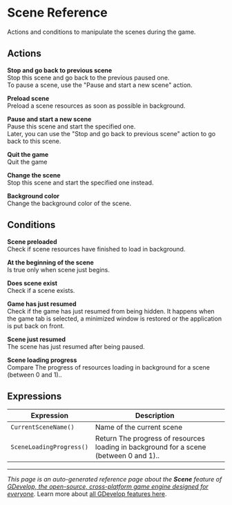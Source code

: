 # Scene Reference

Actions and conditions to manipulate the scenes during the game. 

## Actions

**Stop and go back to previous scene**  
Stop this scene and go back to the previous paused one.  
To pause a scene, use the "Pause and start a new scene" action.

**Preload scene**  
Preload a scene resources as soon as possible in background.

**Pause and start a new scene**  
Pause this scene and start the specified one.  
Later, you can use the "Stop and go back to previous scene" action to go back to this scene.

**Quit the game**  
Quit the game

**Change the scene**  
Stop this scene and start the specified one instead.

**Background color**  
Change the background color of the scene.

## Conditions

**Scene preloaded**  
Check if scene resources have finished to load in background.

**At the beginning of the scene**  
Is true only when scene just begins.

**Does scene exist**  
Check if a scene exists.

**Game has just resumed**  
Check if the game has just resumed from being hidden. It happens when the game tab is selected, a minimized window is restored or the application is put back on front.

**Scene just resumed**  
The scene has just resumed after being paused.

**Scene loading progress**  
Compare The progress of resources loading in background for a scene (between 0 and 1)..

## Expressions

| Expression | Description |  |
|-----|-----|-----|
| `CurrentSceneName()` | Name of the current scene ||
| `SceneLoadingProgress()` | Return The progress of resources loading in background for a scene (between 0 and 1).. ||

---
*This page is an auto-generated reference page about the **Scene** feature of [GDevelop, the open-source, cross-platform game engine designed for everyone](https://gdevelop.io/).* Learn more about [all GDevelop features here](/gdevelop5/all-features).